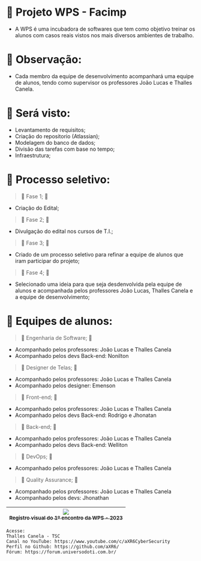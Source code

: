 # 📁 Projeto WPS - Facimp
 - A WPS é uma incubadora de softwares que tem como objetivo treinar os alunos com casos reais vistos nos mais diversos ambientes de trabalho.

# :hammer: Observação: 
 - Cada membro da equipe de desenvolvimento acompanhará uma equipe de alunos, tendo como supervisor os professores João Lucas e Thalles Canela.

# :hammer: Será visto:
 - Levantamento de requisitos;
 - Criação do repositorio (Atlassian);
 - Modelagem do banco de dados;
 - Divisão das tarefas com base no tempo;
 - Infraestrutura;

# :hammer: Processo seletivo:
> :construction: Fase 1; :construction:
 - Criação do Edital;
> :construction: Fase 2; :construction:
 - Divulgação do edital nos cursos de T.I.;
> :construction: Fase 3; :construction:
 - Criado de um processo seletivo para refinar a equipe de alunos que iram participar do projeto;
> :construction: Fase 4; :construction:
 - Selecionado uma ideia para que seja desdenvolvida pela equipe de alunos e acompanhada pelos professores João Lucas, Thalles Canela e a equipe de desenvolvimento;

# :hammer: Equipes de alunos:
> :construction: Engenharia de Software; :construction:
 - Acompanhado pelos professores: João Lucas e Thalles Canela
 - Acompanhado pelos devs Back-end: Nonilton
> :construction: Designer de Telas; :construction:
 - Acompanhado pelos professores: João Lucas e Thalles Canela
 - Acompanhado pelos designer: Emenson
> :construction: Front-end; :construction:
 - Acompanhado pelos professores: João Lucas e Thalles Canela
 - Acompanhado pelos devs Back-end: Rodrigo e Jhonatan
> :construction: Back-end; :construction:
 - Acompanhado pelos professores: João Lucas e Thalles Canela
 - Acompanhado pelos devs Back-end: Welliton
> :construction: DevOps; :construction:
 - Acompanhado pelos professores: João Lucas e Thalles Canela
> :construction: Quality Assurance; :construction:
 - Acompanhado pelos professores: João Lucas e Thalles Canela
 - Acompanhado pelos devs: Jhonathan

| [<img src="https://raw.githubusercontent.com/aXR6/utilitarios/main/WPS/2023/Registro%20da%20reuni%C3%A3o%20de%20inaugura%C3%A7%C3%A3o.jpeg"><br><sub>Registro visual do 1º encontro da WPS - 2023</sub>](https://www.wyden.com.br/unidades/facimp) |
| :---: |

```
Acesse:
Thalles Canela - TSC
Canal no YouTube: https://www.youtube.com/c/aXR6CyberSecurity
Perfil no Github: https://github.com/aXR6/
Fórum: https://forum.universodoti.com.br/
```